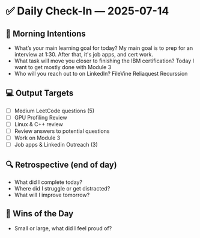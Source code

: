 # ✅ Daily Check-In — 2025-07-14

## 📌 Morning Intentions
- What’s your main learning goal for today?
	My main goal is to prep for an interview at 1:30.
	After that, it's job apps, and cert work.
- What task will move you closer to finishing the IBM certification?
	Today I want to get mostly done with Module 3
- Who will you reach out to on LinkedIn?
	FileVine
	Reliaquest
	Recurssion

## 💻 Output Targets
- [ ] Medium LeetCode questions (5)
- [ ] GPU Profiling Review
- [ ] Linux & C++ review
- [ ] Review answers to potential questions
- [ ] Work on Module 3
- [ ] Job apps & Linkedin Outreach (3)

## 🔍 Retrospective (end of day)
- What did I complete today?
- Where did I struggle or get distracted?
- What will I improve tomorrow?

## 🙌 Wins of the Day
- Small or large, what did I feel proud of?

